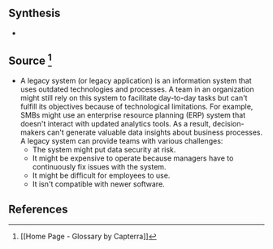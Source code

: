 ## Synthesis
- 
## Source [^1]
- A legacy system (or legacy application) is an information system that uses outdated technologies and processes. A team in an organization might still rely on this system to facilitate day-to-day tasks but can't fulfill its objectives because of technological limitations. For example, SMBs might use an enterprise resource planning (ERP) system that doesn't interact with updated analytics tools. As a result, decision-makers can't generate valuable data insights about business processes. A legacy system can provide teams with various challenges:
	- The system might put data security at risk.
	- It might be expensive to operate because managers have to continuously fix issues with the system.
	- It might be difficult for employees to use.
	- It isn't compatible with newer software.
## References

[^1]: [[Home Page - Glossary by Capterra]]